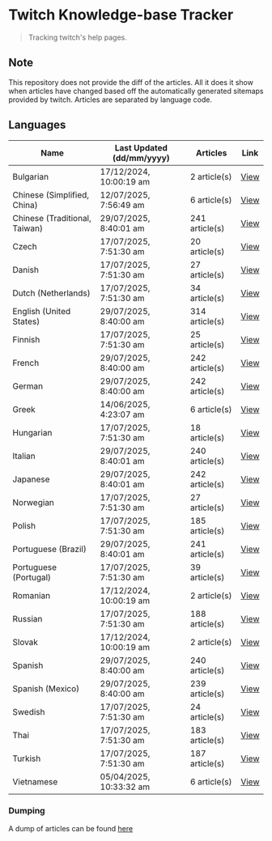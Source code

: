# Twitch Knowledge-base Tracker
> Tracking twitch's help pages. 

## Note
This repository does not provide the diff of the articles. All it does it show when articles have changed based
off the automatically generated sitemaps provided by twitch. Articles are separated by language code.

## Languages

| Name                          | Last Updated (dd/mm/yyyy) | Articles       | Link                   |
|-------------------------------|---------------------------|----------------|------------------------|
| Bulgarian                     | 17/12/2024, 10:00:19 am   | 2 article(s)   | [View](docs/bg.md)     |
| Chinese (Simplified, China)   | 12/07/2025, 7:56:49 am    | 6 article(s)   | [View](docs/zh_CN.md)  |
| Chinese (Traditional, Taiwan) | 29/07/2025, 8:40:01 am    | 241 article(s) | [View](docs/zh_TW.md)  |
| Czech                         | 17/07/2025, 7:51:30 am    | 20 article(s)  | [View](docs/cs.md)     |
| Danish                        | 17/07/2025, 7:51:30 am    | 27 article(s)  | [View](docs/da.md)     |
| Dutch (Netherlands)           | 17/07/2025, 7:51:30 am    | 34 article(s)  | [View](docs/nl_NL.md)  |
| English (United States)       | 29/07/2025, 8:40:00 am    | 314 article(s) | [View](docs/en_US.md)  |
| Finnish                       | 17/07/2025, 7:51:30 am    | 25 article(s)  | [View](docs/fi.md)     |
| French                        | 29/07/2025, 8:40:00 am    | 242 article(s) | [View](docs/fr.md)     |
| German                        | 29/07/2025, 8:40:00 am    | 242 article(s) | [View](docs/de.md)     |
| Greek                         | 14/06/2025, 4:23:07 am    | 6 article(s)   | [View](docs/el.md)     |
| Hungarian                     | 17/07/2025, 7:51:30 am    | 18 article(s)  | [View](docs/hu.md)     |
| Italian                       | 29/07/2025, 8:40:01 am    | 240 article(s) | [View](docs/it.md)     |
| Japanese                      | 29/07/2025, 8:40:01 am    | 242 article(s) | [View](docs/ja.md)     |
| Norwegian                     | 17/07/2025, 7:51:30 am    | 27 article(s)  | [View](docs/no.md)     |
| Polish                        | 17/07/2025, 7:51:30 am    | 185 article(s) | [View](docs/pl.md)     |
| Portuguese (Brazil)           | 29/07/2025, 8:40:01 am    | 241 article(s) | [View](docs/pt_BR.md)  |
| Portuguese (Portugal)         | 17/07/2025, 7:51:30 am    | 39 article(s)  | [View](docs/pt_PT.md)  |
| Romanian                      | 17/12/2024, 10:00:19 am   | 2 article(s)   | [View](docs/ro.md)     |
| Russian                       | 17/07/2025, 7:51:30 am    | 188 article(s) | [View](docs/ru.md)     |
| Slovak                        | 17/12/2024, 10:00:19 am   | 2 article(s)   | [View](docs/sk.md)     |
| Spanish                       | 29/07/2025, 8:40:00 am    | 240 article(s) | [View](docs/es.md)     |
| Spanish (Mexico)              | 29/07/2025, 8:40:00 am    | 239 article(s) | [View](docs/es_MX.md)  |
| Swedish                       | 17/07/2025, 7:51:30 am    | 24 article(s)  | [View](docs/sv.md)     |
| Thai                          | 17/07/2025, 7:51:30 am    | 183 article(s) | [View](docs/th.md)     |
| Turkish                       | 17/07/2025, 7:51:30 am    | 187 article(s) | [View](docs/tr.md)     |
| Vietnamese                    | 05/04/2025, 10:33:32 am   | 6 article(s)   | [View](docs/vi.md)     |

### Dumping
A dump of articles can be found [here](docs/RAW.md)